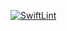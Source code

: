 [![SwiftLint](https://github.com/ICS4U-Programming-Sarah/Assign-01-Swift-QuadCoordDecNum/workflows/SwiftLint/badge.svg)](https://github.com/ICS4U-Programming-Sarah/Assign-01-Swift-QuadCoordDecNum/actions)
